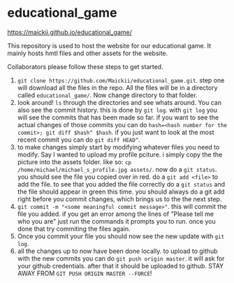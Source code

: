 # educational_game

https://maickii.github.io/educational_game/

This repository is used to host the website for our educational game. It mainly hosts hmtl files and other assets for the website.

Collaborators please follow these steps to get started.


1) `git clone https://github.com/Maickii/educational_game.git`. step one will download all the files in the repo. All the files will be in a directory called `educational_game/`. Now change directory to that folder.
2) look around! `ls` through the directories and see whats around. You can also see the commit history. this is done by `git log`. with `git log` you will see the commits that has been made so far. if you want to see the actual changes of those commits you can do `hash=<hash number for the commit>; git diff $hash^ $hash`. if you just want to look at the most recent commit you can do `git diff HEAD^`.
3) to make changes simply start by modifying whatever files you need to modify. Say I wanted to upload my profile pciture. i simply copy the the picture into the assets folder. like so: `cp /home/michael/michael_s_profile.jpg assets/`. now do a `git status`. you should see the file you copied over in red. do a `git add <file>` to add the file. to see that you added the file correctly do a `git status` and the file should appear in green this time. you should always do a git add right before you commit changes, which brings us to the the next step. 
4) `git commit -m "<some meaningful commit message>"`. this will commit the file you added. if you get an error among the lines of "Please tell me who you are" just run the commands it prompts you to run. once you done that try commiting the files again.
5) Once you commit your file you should now see the new update with `git log`. 
6) all the changes up to now have been done locally. to upload to github with the new commits you can do `git push origin master`. it will ask for your github credentials. after that it should be uploaded to github. STAY AWAY FROM `GIT PUSH ORIGIN MASTER --FORCE`!
